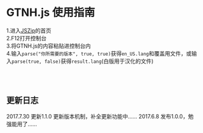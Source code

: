 # GTNH.js 使用指南
1.进入[JSZip](https://stuk.github.io/jszip/)的首页<br />
2.F12打开控制台<br />
3.将GTNH.js的内容粘贴进控制台内<br />
4.输入`parse("你所需要的版本", true, true)`获得`en_US.lang`和覆盖用文件，或输入`parse(true, false)`获得`result.lang`(白版用于汉化的文件)<br />

<br /><br />
## 更新日志
2017.7.30 更新1.1.0 更新版本机制，补全更新功能中……
2017.6.8 发布1.0.0，勉强能用了……